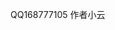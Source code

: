 QQ168777105
作者小云
<!---
XiaoYunCN/XiaoYunCN is a ✨ special ✨ repository because its `README.md` (this file) appears on your GitHub profile.
You can click the Preview link to take a look at your changes.
--->
